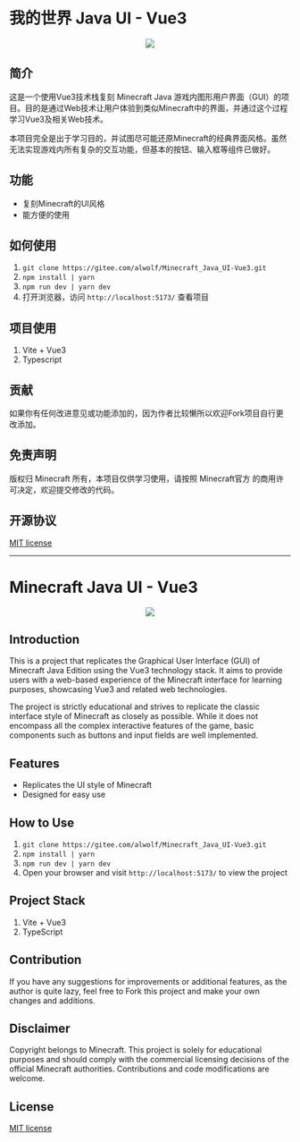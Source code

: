 # 我的世界 Java UI - Vue3

<center><img src="https://img.cdn.tencent-qq.cn/Yize/2023/05/7afe564f3ae6ba2f.png"></center>

## 简介
这是一个使用Vue3技术栈复刻 Minecraft Java 游戏内图形用户界面（GUI）的项目。目的是通过Web技术让用户体验到类似Minecraft中的界面，并通过这个过程学习Vue3及相关Web技术。

本项目完全是出于学习目的，并试图尽可能还原Minecraft的经典界面风格。虽然无法实现游戏内所有复杂的交互功能，但基本的按钮、输入框等组件已做好。

## 功能
- 复刻Minecraft的UI风格
- 能方便的使用

## 如何使用
1. `git clone https://gitee.com/alwolf/Minecraft_Java_UI-Vue3.git`
2. `npm install | yarn `
3. `npm run dev | yarn dev`
4. 打开浏览器，访问 `http://localhost:5173/` 查看项目

## 项目使用
1. Vite + Vue3
2. Typescript

## 贡献
如果你有任何改进意见或功能添加的，因为作者比较懒所以欢迎Fork项目自行更改添加。

## 免责声明
版权归 Minecraft 所有，本项目仅供学习使用，请按照 Minecraft官方 的商用许可决定，欢迎提交修改的代码。

## 开源协议
[MIT license](./LICENSE)

--- 

# Minecraft Java UI - Vue3

<center><img src="https://img.cdn.tencent-qq.cn/Yize/2023/05/7afe564f3ae6ba2f.png"></center>

## Introduction
This is a project that replicates the Graphical User Interface (GUI) of Minecraft Java Edition using the Vue3 technology stack. It aims to provide users with a web-based experience of the Minecraft interface for learning purposes, showcasing Vue3 and related web technologies.

The project is strictly educational and strives to replicate the classic interface style of Minecraft as closely as possible. While it does not encompass all the complex interactive features of the game, basic components such as buttons and input fields are well implemented.

## Features
- Replicates the UI style of Minecraft
- Designed for easy use

## How to Use
1. `git clone https://gitee.com/alwolf/Minecraft_Java_UI-Vue3.git`
2. `npm install | yarn `
3. `npm run dev | yarn dev`
4. Open your browser and visit `http://localhost:5173/` to view the project

## Project Stack
1. Vite + Vue3
2. TypeScript

## Contribution
If you have any suggestions for improvements or additional features, as the author is quite lazy, feel free to Fork this project and make your own changes and additions.

## Disclaimer
Copyright belongs to Minecraft. This project is solely for educational purposes and should comply with the commercial licensing decisions of the official Minecraft authorities. Contributions and code modifications are welcome.

## License
[MIT license](./LICENSE)

